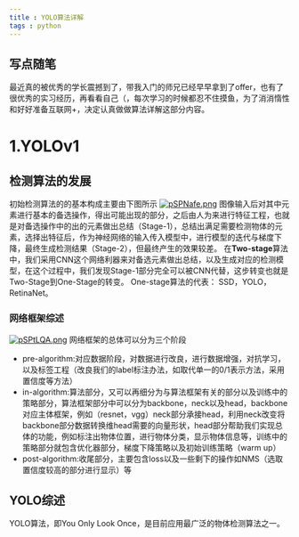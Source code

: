```yaml
---
title : YOLO算法详解
tags : python
---
```

## 写点随笔
最近真的被优秀的学长震撼到了，带我入门的师兄已经早早拿到了offer，也有了很优秀的实习经历，再看看自己（，每次学习的时候都忍不住摸鱼，为了消消惰性和好好准备互联网+，决定认真做做算法详解这部分内容。
# 1.YOLOv1
## 检测算法的发展
初始检测算法的的基本构成主要由下图所示
[![pSPNafe.png](https://s1.ax1x.com/2023/01/02/pSPNafe.png)](https://imgse.com/i/pSPNafe)
图像输入后对其中元素进行基本的备选操作，得出可能出现的部分，之后由人为来进行特征工程，也就是对备选操作中的出的元素做出总结（Stage-1），总结出满足需要检测物体的元素，选择出特征后，作为神经网络的输入传入模型中，进行模型的迭代与梯度下降，最终生成检测结果（Stage-2），但最终产生的效果较差。
在**Two-stage**算法中，我们采用CNN这个网络利器来对备选元素做出总结，以及生成对应的检测模型，在这个过程中，我们发现Stage-1部分完全可以被CNN代替，这步转变也就是Two-Stage到One-Stage的转变。
One-stage算法的代表：
SSD，YOLO，RetinaNet。
### 网络框架综述
[![pSPtLQA.png](https://s1.ax1x.com/2023/01/02/pSPtLQA.png)](https://imgse.com/i/pSPtLQA)
网络框架的总体可以分为三个阶段
* pre-algorithm:对应数据阶段，对数据进行改良，进行数据增强，对抗学习，以及标签工程（改良我们的label标注办法，如取代单一的0/1表示方法，采用置信度等方法）
* in-algorithm:算法部分，又可以再细分为与算法框架有关的部分以及训练中的策略部分，算法框架部分中可以分为backbone，neck以及head，backbone对应主体框架，例如（resnet，vgg）neck部分承接head，利用neck改变将backbone部分数据转换维head需要的向量形状，head部分帮助我们实现总体的功能，例如标注出物体位置，进行物体分类，显示物体信息等，训练中的策略部分就包含优化器部分，梯度下降策略以及初始训练策略（warm up）
* post-algorithm:收尾部分，主要包含loss以及一些剩下的操作如NMS（选取置信度较高的部分进行显示）等

## YOLO综述
YOLO算法，即You Only Look Once，是目前应用最广泛的物体检测算法之一。
